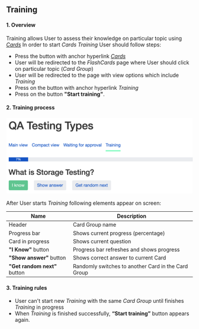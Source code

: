 ## Training

#### 1. Overview

Training allows User to assess their knowledge on particular topic using [_Cards_](homepage.md)
In order to start _Cards Training_ User should follow steps:

* Press the button with anchor hyperlink [_Cards_](https://app.pasv.us/flash)
* User will be redirected to the _FlashCards_ page where User should click on particular topic (_Card Group_)
* User will be redirected to the page with view options which include _Training_
* Press on the button with anchor hyperlink _Training_
* Press on the button **"Start training"**.

#### 2. Training process 

![](img/training1.png)

After User starts _Training_ following elements appear on screen:

|       **Name**        |         **Description**        | 
|------------|-------------------|
|  Header    |   Card Group name |   
|  Progress bar  |  Shows current progress (percentage)   |  
|  Card in progress | Shows current question  |  
|  **"I Know"** button  |  Progress bar refreshes and shows progress | 
| **"Show answer"** button | Shows correct answer to current Card |
| **"Get random next"** button | Randomly switches to another Card in the Card Group |

#### 3. Training rules

* User can't start new _Training_ with the same _Card Group_ until finishes _Training_ in progress
* When _Training_ is finished successfully, **“Start training”** button appears again.




